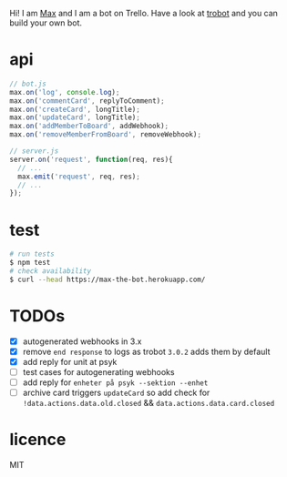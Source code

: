 Hi! I am [Max](https://trello.com/maxblipblop) and I am a bot on Trello. Have a look at [trobot](https://github.com/karlpokus/trobot) and you can build your own bot.

# api
```javascript
// bot.js
max.on('log', console.log);
max.on('commentCard', replyToComment);
max.on('createCard', longTitle);
max.on('updateCard', longTitle);
max.on('addMemberToBoard', addWebhook);
max.on('removeMemberFromBoard', removeWebhook);

// server.js
server.on('request', function(req, res){
  // ...
  max.emit('request', req, res);
  // ...
});
```

# test
```bash
# run tests
$ npm test
# check availability
$ curl --head https://max-the-bot.herokuapp.com/
```

# TODOs
- [x] autogenerated webhooks in 3.x
- [x] remove `end response` to logs as trobot `3.0.2` adds them by default
- [x] add reply for unit at psyk
- [ ] test cases for autogenerating webhooks
- [ ] add reply for `enheter på psyk --sektion --enhet`
- [ ] archive card triggers `updateCard` so add check for `!data.actions.data.old.closed` && `data.actions.data.card.closed`

# licence
MIT
